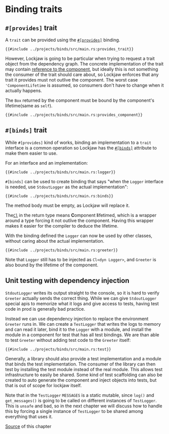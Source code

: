# Binding traits

## `#[provides]` trait

A `trait` can be provided using
the [`#[provides]`](https://docs.rs/lockjaw/0.2.0/lockjaw/module_attributes/attr.provides.html)
binding.

```rust,no_run,noplayground
{{#include ../projects/binds/src/main.rs:provides_trait}}
```

However, Lockjaw is going to be particular when trying to request a trait object from the dependency
graph. The concrete implementation of the trait may contain [reference to the component](scoped.md),
but ideally this is not something the consumer of the trait should care about, so Lockjaw enforces
that any trait it provides must not outlive the component. The worst case `'ComponentLifetime` is
assumed, so consumers don't have to change when it actually happens.

The `Box` returned by the component must be bound by the component's lifetime(same as `self`).

```rust,no_run,noplayground
{{#include ../projects/binds/src/main.rs:provides_component}}
```

## `#[binds]` trait

While `#[provides]` kind of works, binding an implementation to a `trait` interface is a common
operation so Lockjaw has
the [`#[binds]`](https://docs.rs/lockjaw/0.2.0/lockjaw/module_attributes/attr.binds.html) attribute
to make them easier to use.

For an interface and an implementation:

```rust,no_run,noplayground
{{#include ../projects/binds/src/main.rs:logger}}
```

`#[binds]` can be used to create binding that says "when the `Logger` interface is needed,
use `StdoutLogger` as the actual implementation":

```rust,no_run,noplayground
{{#include ../projects/binds/src/main.rs:binds}}
```

The method body must be empty, as Lockjaw will replace it.

The[`Cl`](https://docs.rs/lockjaw/0.2.0/lockjaw/enum.Cl.html) in the return type means
**C**omponent **l**ifetimed, which is a wrapper around a type forcing it not outlive the component.
Having this wrapper makes it easier for the compiler to deduce the lifetime.

With the binding defined the `Logger` can now be used by other classes, without caring about the
actual implementation.

```rust,no_run,noplayground
{{#include ../projects/binds/src/main.rs:greeter}}
```

Note that `Logger` still has to be injected as `Cl<dyn Logger>`, and `Greeter` is also bound by the
lifetime of the component.

## Unit testing with dependency injection

`StdoutLogger` writes its output straight to the console, so it is hard to verify `Greeter` actually
sends the correct thing. While we can give `StdoutLogger` special apis to memorize what it logs and
give access to tests, having test code in prod is generally bad practice.

Instead we can use dependency injection to replace the environment `Greeter` runs in. We can create
a `TestLogger` that writes the logs to memory and can read it later, bind it to the `Logger` with a
module, and install the module in a component for test that has all test bindings. We are than able
to test `Greeter` without adding test code to the `Greeter` itself:

```rust,no_run,noplayground
{{#include ../projects/binds/src/main.rs:test}}
```

Generally, a library should also provide a test implementation and a module that binds the test
implementation. The consumer of the library can then test by installing the test module instead of
the real module. This allows test infrastructure to easily be shared. Some kind of test scaffolding
can also be created to auto generate the component and inject objects into tests, but that is out of
scope for lockjaw itself.

Note that in the `TestLogger` `MESSAGES` is a static mutable, since `log()` and `get_messages()` is
going to be called on different instances of `TestLogger`. This is `unsafe` and bad, so in the next
chapter we will discuss how to handle this by forcing a single instance of `TestLogger` to be shared
among everything that uses it.

[Source](https://github.com/azureblaze/lockjaw/tree/main/userguide/projects/binds/) of this chapter